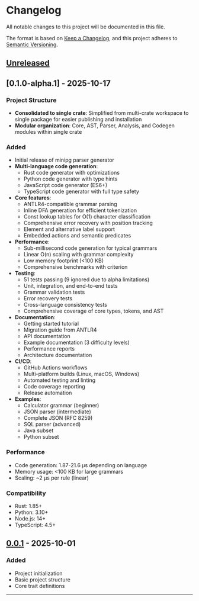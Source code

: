 # Changelog

All notable changes to this project will be documented in this file.

The format is based on [Keep a Changelog](https://keepachangelog.com/en/1.0.0/),
and this project adheres to [Semantic Versioning](https://semver.org/spec/v2.0.0.html).

## [Unreleased]

## [0.1.0-alpha.1] - 2025-10-17

### Project Structure
- **Consolidated to single crate**: Simplified from multi-crate workspace to single package for easier publishing and installation
- **Modular organization**: Core, AST, Parser, Analysis, and Codegen modules within single crate

### Added
- Initial release of minipg parser generator
- **Multi-language code generation**:
  - Rust code generator with optimizations
  - Python code generator with type hints
  - JavaScript code generator (ES6+)
  - TypeScript code generator with full type safety
- **Core features**:
  - ANTLR4-compatible grammar parsing
  - Inline DFA generation for efficient tokenization
  - Const lookup tables for O(1) character classification
  - Comprehensive error recovery with position tracking
  - Element and alternative label support
  - Embedded actions and semantic predicates
- **Performance**:
  - Sub-millisecond code generation for typical grammars
  - Linear O(n) scaling with grammar complexity
  - Low memory footprint (<100 KB)
  - Comprehensive benchmarks with criterion
- **Testing**:
  - 51 tests passing (9 ignored due to alpha limitations)
  - Unit, integration, and end-to-end tests
  - Grammar validation tests
  - Error recovery tests
  - Cross-language consistency tests
  - Comprehensive coverage of core types, tokens, and AST
- **Documentation**:
  - Getting started tutorial
  - Migration guide from ANTLR4
  - API documentation
  - Example documentation (3 difficulty levels)
  - Performance reports
  - Architecture documentation
- **CI/CD**:
  - GitHub Actions workflows
  - Multi-platform builds (Linux, macOS, Windows)
  - Automated testing and linting
  - Code coverage reporting
  - Release automation
- **Examples**:
  - Calculator grammar (beginner)
  - JSON parser (intermediate)
  - Complete JSON (RFC 8259)
  - SQL parser (advanced)
  - Java subset
  - Python subset

### Performance
- Code generation: 1.87-21.6 µs depending on language
- Memory usage: <100 KB for large grammars
- Scaling: ~2 µs per rule (linear)

### Compatibility
- Rust: 1.85+
- Python: 3.10+
- Node.js: 14+
- TypeScript: 4.5+

## [0.0.1] - 2025-10-01

### Added
- Project initialization
- Basic project structure
- Core trait definitions

---

[Unreleased]: https://github.com/yingkitw/minipg/compare/v0.1.0...HEAD
[0.1.0]: https://github.com/yingkitw/minipg/releases/tag/v0.1.0
[0.0.1]: https://github.com/yingkitw/minipg/releases/tag/v0.0.1
